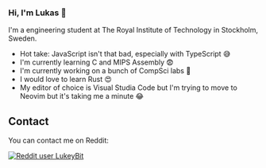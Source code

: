 ### Hi, I'm Lukas 👋
I'm a engineering student at The Royal Institute of Technology in Stockholm, Sweden.

- Hot take: JavaScript isn't that bad, especially with TypeScript 😅
- I'm currently learning C and MIPS Assembly 😨
- I'm currently working on a bunch of CompSci labs 🥵
- I would love to learn Rust 😍
- My editor of choice is Visual Studia Code but I'm trying to move to Neovim but it's taking me a minute 😂

## Contact
You can contact me on Reddit:

[![Reddit user LukeyBit](https://img.shields.io/badge/Follow%20me-Reddit-red?logo=reddit&logoColor=white)](https://www.reddit.com/user/LukeyBit)

<!--
**LukeyBit/LukeyBit** is a ✨ _special_ ✨ repository because its `README.md` (this file) appears on your GitHub profile.

Here are some ideas to get you started:

- 🔭 I’m currently working on ...
- 🌱 I’m currently learning ...
- 👯 I’m looking to collaborate on ...
- 🤔 I’m looking for help with ...
- 💬 Ask me about ...
- 📫 How to reach me: ...
- 😄 Pronouns: ...
- ⚡ Fun fact: ...
-->
